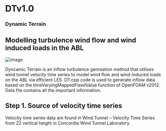 # DTv1.0

### Dynamic Terrain
## Modelling turbulence wind flow and wind induced loads in the ABL
![image](https://github.com/user-attachments/assets/fda57768-f382-4f1f-b939-7ca63dc95214)

Dyncamic Terrain is an inflow turbulence genreation method that utilises wind tunnel velocity time series to model wind flow and wind-induced loads on the ABL via efficient LES.
DT.cpp code is used to generate inflow data based on the timeVaryingMappedFixedValue function of OpenFOAM v2012. 
Data file contains all the important information.

## Step 1. Source of velocity time series
Velocity time series data are found in Wind Tunnel – Velocity Time Series from 22 vertical height in Concordia Wind Tunnel Laboratory.


